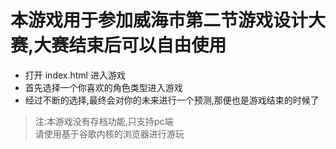 
# 本游戏用于参加威海市第二节游戏设计大赛,大赛结束后可以自由使用
- 打开 index.html 进入游戏
- 首先选择一个你喜欢的角色类型进入游戏
- 经过不断的选择,最终会对你的未来进行一个预测,那便也是游戏结束的时候了

> 注:本游戏没有存档功能,只支持pc端  
>    请使用基于谷歌内核的浏览器进行游玩
